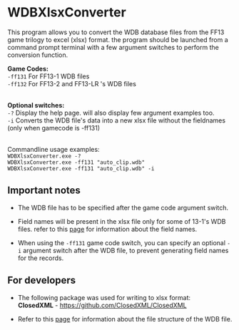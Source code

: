 # WDBXlsxConverter

This program allows you to convert the WDB database files from the FF13 game trilogy to excel (xlsx) format. the program should be launched from a command prompt terminal with a few argument switches to perform the conversion function.

**Game Codes:**
<br>``-ff131`` For FF13-1 WDB files
<br>``-ff132`` For FF13-2 and FF13-LR 's WDB files

<br>**Optional switches:**
<br>``-?`` Display the help page. will also display few argument examples too.
<br>``-i`` Converts the WDB file's data into a new xlsx file without the fieldnames (only when gamecode is -ff131)

<br>Commandline usage examples:
<br>``WDBXlsxConverter.exe -? ``
<br>``WDBXlsxConverter.exe -ff131 "auto_clip.wdb" ``
<br>``WDBXlsxConverter.exe -ff131 "auto_clip.wdb" -i ``

## Important notes
- The WDB file has to be specified after the game code argument switch.

- Field names will be present in the xlsx file only for some of 13-1's WDB files. refer to this [page](https://github.com/LR-Research-Team/Datalog/wiki/WDB-Field-Names) for information about the field names.

- When using the `-ff131` game code switch, you can specify an optional `-i` argument switch after the WDB file, to prevent generating field names for the records.

## For developers
- The following package was used for writing to xlsx format:
<br>**ClosedXML** - https://github.com/ClosedXML/ClosedXML

- Refer to this [page](https://github.com/LR-Research-Team/Datalog/wiki/WDB) for information about the file structure of the WDB file.
